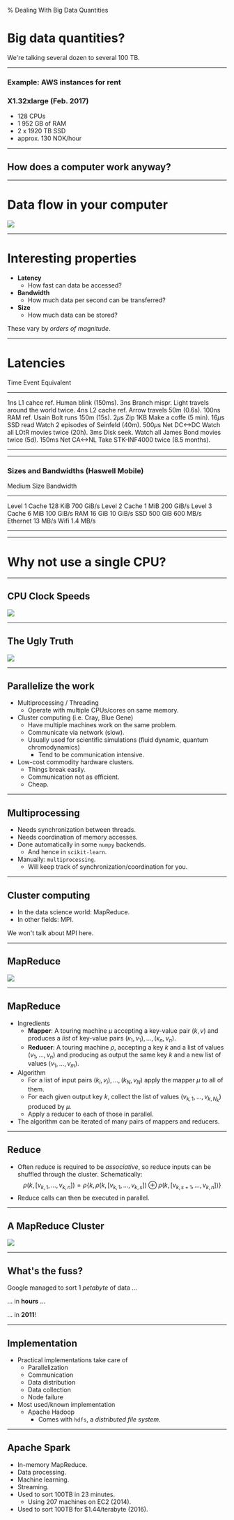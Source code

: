 % Dealing With Big Data Quantities

# Big data quantities?

We're talking several dozen to several 100 TB.

---

### Example: AWS instances for rent

### X1.32xlarge (Feb. 2017)

- 128 CPUs
- 1 952 GB of RAM
- 2 x 1920 TB SSD
- approx. 130 NOK/hour

---

## How does a computer work anyway?

---

# Data flow in your computer

![](img/disk-ram-cache-cpu.png)


---

# Interesting properties

- **Latency**
    - How fast can data be accessed?
- **Bandwidth**
    - How much data per second can be transferred?
- **Size**
    - How much data can be stored?

These vary by *orders of magnitude*.

---

# Latencies

Time       Event          Equivalent
-------    -------------  -----------------------------------------
1ns        L1 cahce ref.  Human blink (150ms).
3ns        Branch mispr.  Light travels around the world twice.
4ns        L2 cache ref.  Arrow travels 50m (0.6s).
100ns      RAM ref.       Usain Bolt runs 150m (15s).
2$\mu$s    Zip 1KB        Make a coffe (5 min).
16$\mu$s   SSD read       Watch 2 episodes of Seinfeld (40m).
500$\mu$s  Net DC<->DC    Watch all LOtR movies twice (20h).
3ms        Disk seek.     Watch all James Bond movies twice (5d).
150ms      Net CA<->NL    Take STK-INF4000 twice (8.5 months).
-------    -------------  -----------------------------------------

---

### Sizes and Bandwidths (Haswell Mobile)

Medium             Size   Bandwidth
---------      --------  ----------
Level 1 Cache   128 KiB   700 GiB/s
Level 2 Cache     1 MiB   200 GiB/s
Level 3 Cache     6 MiB   100 GiB/s
RAM              16 GiB    10 GiB/s
SSD             500 GiB    600 MB/s 
Ethernet                    13 MB/s
Wifi                       1.4 MB/s
---------      --------  ----------

---

# Why not use a single CPU?

---

## CPU Clock Speeds

![](img/intel_hist.png)

---

## The Ugly Truth

![](img/cpu.png)

---

## Parallelize the work

- Multiprocessing / Threading
     - Operate with multiple CPUs/cores on same memory.
- Cluster computing (i.e. Cray, Blue Gene)
     - Have multiple machines work on the same problem.
     - Communicate via network (slow).
     - Usually used for scientific simulations (fluid dynamic, quantum
       chromodynamics)
         - Tend to be communication intensive.
- Low-cost commodity hardware clusters.
     - Things break easily.
     - Communication not as efficient.
     - Cheap.

---

## Multiprocessing

- Needs synchronization between threads.
- Needs coordination of memory accesses.
- Done automatically in some `numpy` backends.
    - And hence in `scikit-learn`.
- Manually: `multiprocessing`.
    - Will keep track of synchronization/coordination for you.

---

## Cluster computing

- In the data science world: MapReduce.
- In other fields: MPI.

We won't talk about MPI here.

---

## MapReduce

![](img/mapreduce.png)

---

## MapReduce

- Ingredients
    - **Mapper**: A touring machine $\mu$ accepting a key-value pair
      $(k,v)$ and produces a *list* of key-value pairs $(\kappa_1,
      \nu_1), \ldots, (\kappa_n, \nu_n)$.
    - **Reducer**: A touring machine $\rho$, accepting a key $k$ and a
      list of values $(v_1, \ldots, v_n)$ and producing as output the
      same key $k$ and a new list of values $(\nu_1, \ldots, \nu_m)$.
- Algorithm
    - For a list of input pairs $(k_i, v_i), \ldots, (k_N, v_N)$ apply
      the mapper $\mu$ to all of them.
    - For each given output key $k$, collect the list of values
      $(v_{k,1}, \ldots, v_{k,N_k})$ produced by $\mu$.
    - Apply a reducer to each of those in parallel.
- The algorithm can be iterated of many pairs of mappers and reducers.

---

## Reduce

- Often reduce is required to be *associative*, so reduce inputs can
  be shuffled through the cluster. Schematically:
  $$\rho(k, [v_{k,1}, \ldots, v_{k, n}]) = \rho\left\{k, \rho(k, [v_{k,1}, \ldots,
  v_{k, s}]) \oplus \rho(k, [v_{k, s+1}, \ldots, v_{k, n}])\right\}$$
- Reduce calls can then be executed in parallel.

---

## A MapReduce Cluster

![](img/cluster.png)

---

## What's the fuss?

Google managed to sort 1 *petabyte* of data ...

... in **hours** ...

... in **2011**!

---

## Implementation

- Practical implementations take care of
    - Parallelization
    - Communication
    - Data distribution
    - Data collection
    - Node failure
- Most used/known implementation
    - Apache Hadoop
        - Comes with `hdfs`, a *distributed file system*.

---

## Apache Spark

- In-memory MapReduce.
- Data processing.
- Machine learning.
- Streaming.
- Used to sort 100TB in 23 minutes.
    - Using 207 machines on EC2 (2014).
- Used to sort 100TB for $1.44/terabyte (2016).
